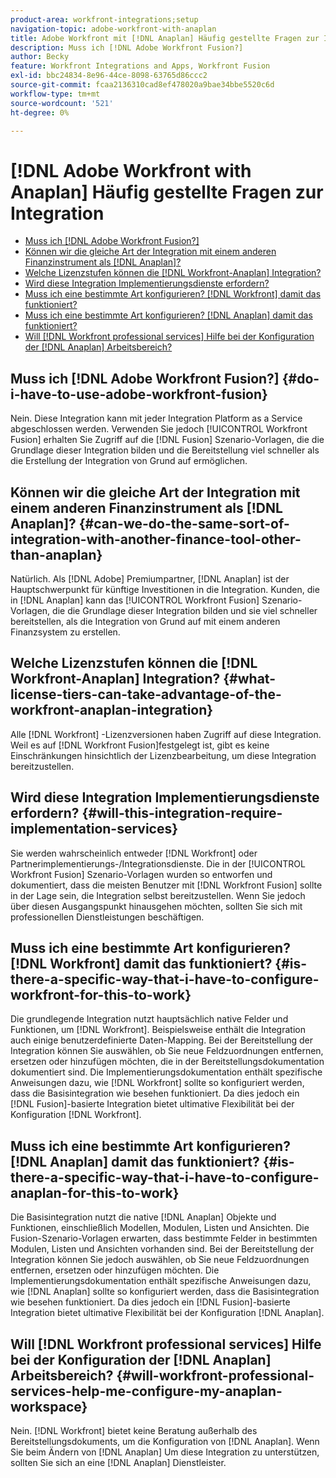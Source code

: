 ```yaml
---
product-area: workfront-integrations;setup
navigation-topic: adobe-workfront-with-anaplan
title: Adobe Workfront mit [!DNL Anaplan] Häufig gestellte Fragen zur Integration
description: Muss ich [!DNL Adobe Workfront Fusion?]
author: Becky
feature: Workfront Integrations and Apps, Workfront Fusion
exl-id: bbc24834-8e96-44ce-8098-63765d86ccc2
source-git-commit: fcaa2136310cad8ef478020a9bae34bbe5520c6d
workflow-type: tm+mt
source-wordcount: '521'
ht-degree: 0%

---
```


# [!DNL Adobe Workfront with Anaplan] Häufig gestellte Fragen zur Integration

* [Muss ich [!DNL Adobe Workfront Fusion?]](#do-i-have-to-use-adobe-workfront-fusion)
* [Können wir die gleiche Art der Integration mit einem anderen Finanzinstrument als [!DNL Anaplan]?](#can-we-do-the-same-sort-of-integration-with-another-finance-tool-other-than-anaplan)
* [Welche Lizenzstufen können die [!DNL Workfront-Anaplan] Integration?](#what-license-tiers-can-take-advantage-of-the-workfront-anaplan-integration)
* [Wird diese Integration Implementierungsdienste erfordern?](#will-this-integration-require-implementation-services)
* [Muss ich eine bestimmte Art konfigurieren? [!DNL Workfront] damit das funktioniert?](#is-there-a-specific-way-that-i-have-to-configure-workfront-for-this-to-work)
* [Muss ich eine bestimmte Art konfigurieren? [!DNL Anaplan] damit das funktioniert?](#is-there-a-specific-way-that-i-have-to-configure-anaplan-for-this-to-work)
* [Will [!DNL Workfront professional services] Hilfe bei der Konfiguration der [!DNL Anaplan] Arbeitsbereich?](#will-workfront-professional-services-help-me-configure-my-anaplan-workspace)

## Muss ich [!DNL Adobe Workfront Fusion?] {#do-i-have-to-use-adobe-workfront-fusion}

Nein. Diese Integration kann mit jeder Integration Platform as a Service abgeschlossen werden. Verwenden Sie jedoch [!UICONTROL Workfront Fusion] erhalten Sie Zugriff auf die [!DNL Fusion] Szenario-Vorlagen, die die Grundlage dieser Integration bilden und die Bereitstellung viel schneller als die Erstellung der Integration von Grund auf ermöglichen.

## Können wir die gleiche Art der Integration mit einem anderen Finanzinstrument als [!DNL Anaplan]? {#can-we-do-the-same-sort-of-integration-with-another-finance-tool-other-than-anaplan}

Natürlich. Als [!DNL Adobe] Premiumpartner, [!DNL Anaplan] ist der Hauptschwerpunkt für künftige Investitionen in die Integration. Kunden, die in [!DNL Anaplan] kann das [!UICONTROL Workfront Fusion] Szenario-Vorlagen, die die Grundlage dieser Integration bilden und sie viel schneller bereitstellen, als die Integration von Grund auf mit einem anderen Finanzsystem zu erstellen.

## Welche Lizenzstufen können die [!DNL Workfront-Anaplan] Integration? {#what-license-tiers-can-take-advantage-of-the-workfront-anaplan-integration}

Alle [!DNL Workfront] -Lizenzversionen haben Zugriff auf diese Integration. Weil es auf [!DNL Workfront Fusion]festgelegt ist, gibt es keine Einschränkungen hinsichtlich der Lizenzbearbeitung, um diese Integration bereitzustellen.

## Wird diese Integration Implementierungsdienste erfordern? {#will-this-integration-require-implementation-services}

Sie werden wahrscheinlich entweder [!DNL Workfront] oder Partnerimplementierungs-/Integrationsdienste. Die in der [!UICONTROL Workfront Fusion] Szenario-Vorlagen wurden so entworfen und dokumentiert, dass die meisten Benutzer mit [!DNL Workfront Fusion] sollte in der Lage sein, die Integration selbst bereitzustellen. Wenn Sie jedoch über diesen Ausgangspunkt hinausgehen möchten, sollten Sie sich mit professionellen Dienstleistungen beschäftigen.

## Muss ich eine bestimmte Art konfigurieren? [!DNL Workfront] damit das funktioniert? {#is-there-a-specific-way-that-i-have-to-configure-workfront-for-this-to-work}

Die grundlegende Integration nutzt hauptsächlich native Felder und Funktionen, um [!DNL Workfront]. Beispielsweise enthält die Integration auch einige benutzerdefinierte Daten-Mapping. Bei der Bereitstellung der Integration können Sie auswählen, ob Sie neue Feldzuordnungen entfernen, ersetzen oder hinzufügen möchten, die in der Bereitstellungsdokumentation dokumentiert sind. Die Implementierungsdokumentation enthält spezifische Anweisungen dazu, wie [!DNL Workfront] sollte so konfiguriert werden, dass die Basisintegration wie besehen funktioniert. Da dies jedoch ein [!DNL Fusion]-basierte Integration bietet ultimative Flexibilität bei der Konfiguration [!DNL Workfront].

## Muss ich eine bestimmte Art konfigurieren? [!DNL Anaplan] damit das funktioniert? {#is-there-a-specific-way-that-i-have-to-configure-anaplan-for-this-to-work}

Die Basisintegration nutzt die native [!DNL Anaplan] Objekte und Funktionen, einschließlich Modellen, Modulen, Listen und Ansichten. Die Fusion-Szenario-Vorlagen erwarten, dass bestimmte Felder in bestimmten Modulen, Listen und Ansichten vorhanden sind. Bei der Bereitstellung der Integration können Sie jedoch auswählen, ob Sie neue Feldzuordnungen entfernen, ersetzen oder hinzufügen möchten. Die Implementierungsdokumentation enthält spezifische Anweisungen dazu, wie [!DNL Anaplan] sollte so konfiguriert werden, dass die Basisintegration wie besehen funktioniert. Da dies jedoch ein [!DNL Fusion]-basierte Integration bietet ultimative Flexibilität bei der Konfiguration [!DNL Anaplan].

## Will [!DNL Workfront professional services] Hilfe bei der Konfiguration der [!DNL Anaplan] Arbeitsbereich? {#will-workfront-professional-services-help-me-configure-my-anaplan-workspace}

Nein. [!DNL Workfront] bietet keine Beratung außerhalb des Bereitstellungsdokuments, um die Konfiguration von [!DNL Anaplan]. Wenn Sie beim Ändern von [!DNL Anaplan] Um diese Integration zu unterstützen, sollten Sie sich an eine [!DNL Anaplan] Dienstleister.
